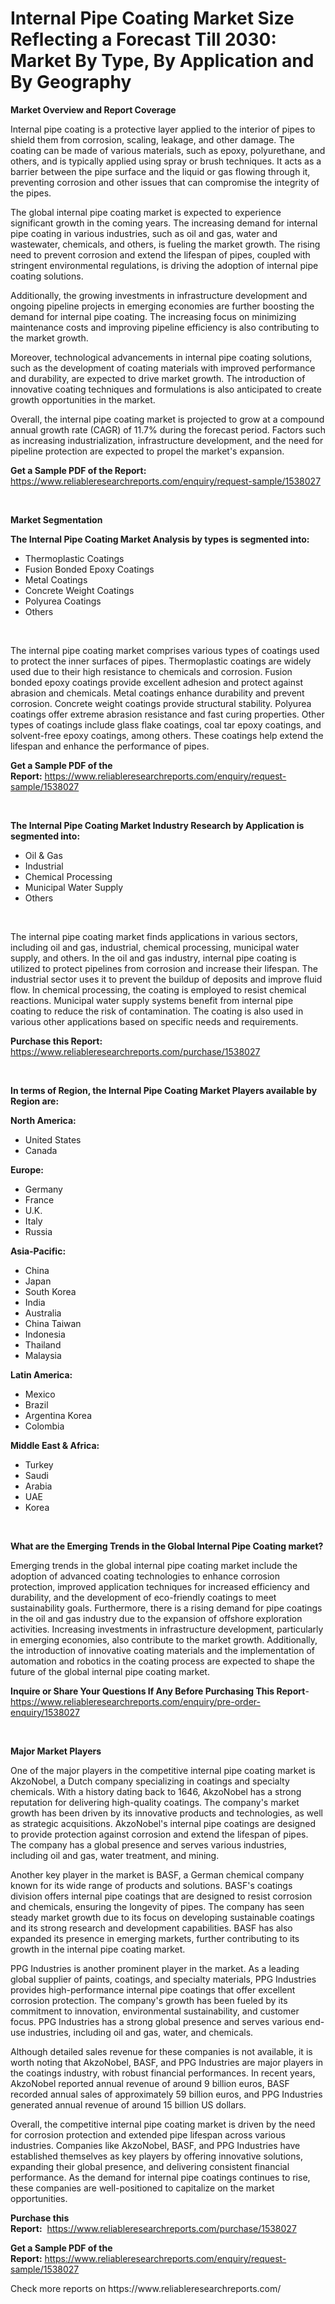<p><h1>Internal Pipe Coating Market Size Reflecting a Forecast Till 2030: Market By Type, By Application and By Geography</h1></p><p><strong>Market Overview and Report Coverage</strong></p>
<p><p>Internal pipe coating is a protective layer applied to the interior of pipes to shield them from corrosion, scaling, leakage, and other damage. The coating can be made of various materials, such as epoxy, polyurethane, and others, and is typically applied using spray or brush techniques. It acts as a barrier between the pipe surface and the liquid or gas flowing through it, preventing corrosion and other issues that can compromise the integrity of the pipes.</p><p>The global internal pipe coating market is expected to experience significant growth in the coming years. The increasing demand for internal pipe coating in various industries, such as oil and gas, water and wastewater, chemicals, and others, is fueling the market growth. The rising need to prevent corrosion and extend the lifespan of pipes, coupled with stringent environmental regulations, is driving the adoption of internal pipe coating solutions.</p><p>Additionally, the growing investments in infrastructure development and ongoing pipeline projects in emerging economies are further boosting the demand for internal pipe coating. The increasing focus on minimizing maintenance costs and improving pipeline efficiency is also contributing to the market growth.</p><p>Moreover, technological advancements in internal pipe coating solutions, such as the development of coating materials with improved performance and durability, are expected to drive market growth. The introduction of innovative coating techniques and formulations is also anticipated to create growth opportunities in the market.</p><p>Overall, the internal pipe coating market is projected to grow at a compound annual growth rate (CAGR) of 11.7% during the forecast period. Factors such as increasing industrialization, infrastructure development, and the need for pipeline protection are expected to propel the market's expansion.</p></p>
<p><strong>Get a Sample PDF of the Report:</strong> <a href="https://www.reliableresearchreports.com/enquiry/request-sample/1538027">https://www.reliableresearchreports.com/enquiry/request-sample/1538027</a></p>
<p>&nbsp;</p>
<p><strong>Market Segmentation</strong></p>
<p><strong>The Internal Pipe Coating Market Analysis by types is segmented into:</strong></p>
<p><ul><li>Thermoplastic Coatings</li><li>Fusion Bonded Epoxy Coatings</li><li>Metal Coatings</li><li>Concrete Weight Coatings</li><li>Polyurea Coatings</li><li>Others</li></ul></p>
<p>&nbsp;</p>
<p><p>The internal pipe coating market comprises various types of coatings used to protect the inner surfaces of pipes. Thermoplastic coatings are widely used due to their high resistance to chemicals and corrosion. Fusion bonded epoxy coatings provide excellent adhesion and protect against abrasion and chemicals. Metal coatings enhance durability and prevent corrosion. Concrete weight coatings provide structural stability. Polyurea coatings offer extreme abrasion resistance and fast curing properties. Other types of coatings include glass flake coatings, coal tar epoxy coatings, and solvent-free epoxy coatings, among others. These coatings help extend the lifespan and enhance the performance of pipes.</p></p>
<p><strong>Get a Sample PDF of the Report:</strong>&nbsp;<a href="https://www.reliableresearchreports.com/enquiry/request-sample/1538027">https://www.reliableresearchreports.com/enquiry/request-sample/1538027</a></p>
<p>&nbsp;</p>
<p><strong>The Internal Pipe Coating Market Industry Research by Application is segmented into:</strong></p>
<p><ul><li>Oil & Gas</li><li>Industrial</li><li>Chemical Processing</li><li>Municipal Water Supply</li><li>Others</li></ul></p>
<p>&nbsp;</p>
<p><p>The internal pipe coating market finds applications in various sectors, including oil and gas, industrial, chemical processing, municipal water supply, and others. In the oil and gas industry, internal pipe coating is utilized to protect pipelines from corrosion and increase their lifespan. The industrial sector uses it to prevent the buildup of deposits and improve fluid flow. In chemical processing, the coating is employed to resist chemical reactions. Municipal water supply systems benefit from internal pipe coating to reduce the risk of contamination. The coating is also used in various other applications based on specific needs and requirements.</p></p>
<p><strong>Purchase this Report:</strong>&nbsp; <a href="https://www.reliableresearchreports.com/purchase/1538027">https://www.reliableresearchreports.com/purchase/1538027</a></p>
<p>&nbsp;</p>
<p><strong>In terms of Region, the Internal Pipe Coating Market Players available by Region are:</strong></p>
<p>
    <p> <strong> North America: </strong>
        <ul>
            <li>United States</li>
            <li>Canada</li>
        </ul>
        </p> 
    <p> <strong> Europe: </strong>
        <ul>
            <li>Germany</li>
            <li>France</li>
            <li>U.K.</li>
            <li>Italy</li>
            <li>Russia</li>
        </ul>
        </p> 
    <p> <strong> Asia-Pacific: </strong>
        <ul>
            <li>China</li>
            <li>Japan</li>
            <li>South Korea</li>
            <li>India</li>
            <li>Australia</li>
            <li>China Taiwan</li>
            <li>Indonesia</li>
            <li>Thailand</li>
            <li>Malaysia</li>
        </ul>
        </p> 
    <p> <strong> Latin America: </strong>
        <ul>
            <li>Mexico</li>
            <li>Brazil</li>
            <li>Argentina Korea</li>
            <li>Colombia</li>
        </ul>
        </p> 
    <p> <strong> Middle East & Africa: </strong>
        <ul>
            <li>Turkey</li>
            <li>Saudi</li>
            <li>Arabia</li>
            <li>UAE</li>
            <li>Korea</li>
        </ul>
    </p>
    </p>
<p>&nbsp;</p>
<p><strong>What are the Emerging Trends in the Global Internal Pipe Coating market?</strong></p>
<p><p>Emerging trends in the global internal pipe coating market include the adoption of advanced coating technologies to enhance corrosion protection, improved application techniques for increased efficiency and durability, and the development of eco-friendly coatings to meet sustainability goals. Furthermore, there is a rising demand for pipe coatings in the oil and gas industry due to the expansion of offshore exploration activities. Increasing investments in infrastructure development, particularly in emerging economies, also contribute to the market growth. Additionally, the introduction of innovative coating materials and the implementation of automation and robotics in the coating process are expected to shape the future of the global internal pipe coating market.</p></p>
<p><strong>Inquire or Share Your Questions If Any Before Purchasing This Report</strong>- <a href="https://www.reliableresearchreports.com/enquiry/pre-order-enquiry/1538027">https://www.reliableresearchreports.com/enquiry/pre-order-enquiry/1538027</a></p>
<p>&nbsp;</p>
<p><strong>Major Market Players</strong></p>
<p><p>One of the major players in the competitive internal pipe coating market is AkzoNobel, a Dutch company specializing in coatings and specialty chemicals. With a history dating back to 1646, AkzoNobel has a strong reputation for delivering high-quality coatings. The company's market growth has been driven by its innovative products and technologies, as well as strategic acquisitions. AkzoNobel's internal pipe coatings are designed to provide protection against corrosion and extend the lifespan of pipes. The company has a global presence and serves various industries, including oil and gas, water treatment, and mining.</p><p>Another key player in the market is BASF, a German chemical company known for its wide range of products and solutions. BASF's coatings division offers internal pipe coatings that are designed to resist corrosion and chemicals, ensuring the longevity of pipes. The company has seen steady market growth due to its focus on developing sustainable coatings and its strong research and development capabilities. BASF has also expanded its presence in emerging markets, further contributing to its growth in the internal pipe coating market.</p><p>PPG Industries is another prominent player in the market. As a leading global supplier of paints, coatings, and specialty materials, PPG Industries provides high-performance internal pipe coatings that offer excellent corrosion protection. The company's growth has been fueled by its commitment to innovation, environmental sustainability, and customer focus. PPG Industries has a strong global presence and serves various end-use industries, including oil and gas, water, and chemicals.</p><p>Although detailed sales revenue for these companies is not available, it is worth noting that AkzoNobel, BASF, and PPG Industries are major players in the coatings industry, with robust financial performances. In recent years, AkzoNobel reported annual revenue of around 9 billion euros, BASF recorded annual sales of approximately 59 billion euros, and PPG Industries generated annual revenue of around 15 billion US dollars.</p><p>Overall, the competitive internal pipe coating market is driven by the need for corrosion protection and extended pipe lifespan across various industries. Companies like AkzoNobel, BASF, and PPG Industries have established themselves as key players by offering innovative solutions, expanding their global presence, and delivering consistent financial performance. As the demand for internal pipe coatings continues to rise, these companies are well-positioned to capitalize on the market opportunities.</p></p>
<p><strong>Purchase this Report:</strong>&nbsp;&nbsp;<a href="https://www.reliableresearchreports.com/purchase/1538027">https://www.reliableresearchreports.com/purchase/1538027</a></p>
<p></p>
<p><strong>Get a Sample PDF of the Report:</strong>&nbsp;<a href="https://www.reliableresearchreports.com/enquiry/request-sample/1538027">https://www.reliableresearchreports.com/enquiry/request-sample/1538027</a></p>
<p>Check more reports on https://www.reliableresearchreports.com/</p>